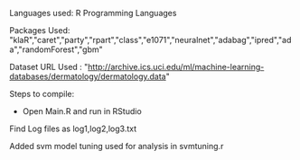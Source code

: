 Languages used: R Programming Languages

Packages Used: "klaR","caret","party","rpart","class","e1071","neuralnet","adabag","ipred","ada","randomForest","gbm"

Dataset URL Used : "http://archive.ics.uci.edu/ml/machine-learning-databases/dermatology/dermatology.data"


Steps to compile: 
- Open Main.R and run in RStudio

Find Log files as log1,log2,log3.txt

Added svm model tuning used for analysis in svmtuning.r

